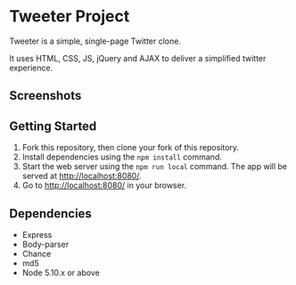 # Tweeter Project

Tweeter is a simple, single-page Twitter clone.

It uses HTML, CSS, JS, jQuery and AJAX to deliver a simplified twitter experience.

## Screenshots


## Getting Started

1. Fork this repository, then clone your fork of this repository.
2. Install dependencies using the `npm install` command.
3. Start the web server using the `npm run local` command. The app will be served at <http://localhost:8080/>.
4. Go to <http://localhost:8080/> in your browser.

## Dependencies

- Express
- Body-parser
- Chance
- md5
- Node 5.10.x or above
